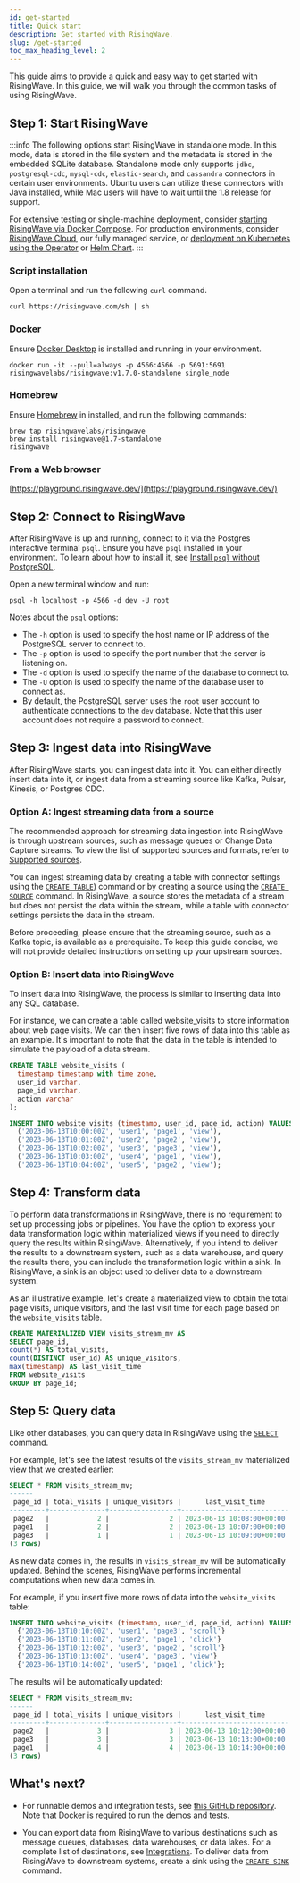 ```yaml
---
id: get-started
title: Quick start
description: Get started with RisingWave.
slug: /get-started
toc_max_heading_level: 2
---
```

<head>
  <link rel="canonical" href="https://docs.risingwave.com/docs/current/get-started/" />
</head>

This guide aims to provide a quick and easy way to get started with RisingWave. In this guide, we will walk you through the common tasks of using RisingWave.

## Step 1: Start RisingWave

:::info
The following options start RisingWave in standalone mode. In this mode, data is stored in the file system and the metadata is stored in the embedded SQLite database. Standalone mode only supports `jdbc`, `postgresql-cdc`, `mysql-cdc`, `elastic-search`, and `cassandra` connectors in certain user environments. Ubuntu users can utilize these connectors with Java installed, while Mac users will have to wait until the 1.8 release for support.

For extensive testing or single-machine deployment, consider [starting RisingWave via Docker Compose](/deploy/risingwave-docker-compose.md). For production environments, consider [RisingWave Cloud](/deploy/risingwave-cloud.md), our fully managed service, or [deployment on Kubernetes using the Operator](/deploy/risingwave-kubernetes.md) or [Helm Chart](/deploy/deploy-k8s-helm.md).
:::

### Script installation

Open a terminal and run the following `curl` command.

```shell
curl https://risingwave.com/sh | sh
```

### Docker

Ensure [Docker Desktop](https://docs.docker.com/get-docker/) is installed and running in your environment.

```shell
docker run -it --pull=always -p 4566:4566 -p 5691:5691 risingwavelabs/risingwave:v1.7.0-standalone single_node
```

### Homebrew

Ensure [Homebrew](https://brew.sh/) in installed, and run the following commands:

```shell
brew tap risingwavelabs/risingwave
brew install risingwave@1.7-standalone
risingwave
```

### From a Web browser

[https://playground.risingwave.dev/](https://playground.risingwave.dev/)

## Step 2: Connect to RisingWave

After RisingWave is up and running, connect to it via the Postgres interactive terminal `psql`. Ensure you have `psql` installed in your environment. To learn about how to install it, see [Install `psql` without PostgreSQL](/guides/install-psql-without-full-postgres.md).

Open a new terminal window and run:

```shell
psql -h localhost -p 4566 -d dev -U root
```

Notes about the `psql` options:

- The `-h` option is used to specify the host name or IP address of the PostgreSQL server to connect to.
- The `-p` option is used to specify the port number that the server is listening on.
- The `-d` option is used to specify the name of the database to connect to.
- The `-U` option is used to specify the name of the database user to connect as.
- By default, the PostgreSQL server uses the `root` user account to authenticate connections to the `dev` database. Note that this user account does not require a password to connect.

## Step 3: Ingest data into RisingWave

After RisingWave starts, you can ingest data into it. You can either directly insert data into it, or ingest data from a streaming source like Kafka, Pulsar, Kinesis, or Postgres CDC.

### Option A: Ingest streaming data from a source

The recommended approach for streaming data ingestion into RisingWave is through upstream sources, such as message queues or Change Data Capture streams. To view the list of supported sources and formats, refer to [Supported sources](/sql/commands/sql-create-source.md#supported-sources).

You can ingest streaming data by creating a table with connector settings using the [`CREATE TABLE`](/sql/commands/sql-create-table.md)) command or by creating a source using the [`CREATE SOURCE`](/sql/commands/sql-create-source.md) command. In RisingWave, a source stores the metadata of a stream but does not persist the data within the stream, while a table with connector settings persists the data in the stream.

Before proceeding, please ensure that the streaming source, such as a Kafka topic, is available as a prerequisite. To keep this guide concise, we will not provide detailed instructions on setting up your upstream sources.

### Option B: Insert data into RisingWave

To insert data into RisingWave, the process is similar to inserting data into any SQL database.

For instance, we can create a table called website_visits to store information about web page visits. We can then insert five rows of data into this table as an example.  It's important to note that the data in the table is intended to simulate the payload of a data stream.

```sql title="Create the table"
CREATE TABLE website_visits (
  timestamp timestamp with time zone,
  user_id varchar,
  page_id varchar,
  action varchar
);
```

```sql title="Insert five rows of data
INSERT INTO website_visits (timestamp, user_id, page_id, action) VALUES
  ('2023-06-13T10:00:00Z', 'user1', 'page1', 'view'),
  ('2023-06-13T10:01:00Z', 'user2', 'page2', 'view'),
  ('2023-06-13T10:02:00Z', 'user3', 'page3', 'view'),
  ('2023-06-13T10:03:00Z', 'user4', 'page1', 'view'),
  ('2023-06-13T10:04:00Z', 'user5', 'page2', 'view');
```

## Step 4: Transform data

To perform data transformations in RisingWave, there is no requirement to set up processing jobs or pipelines. You have the option to express your data transformation logic within materialized views if you need to directly query the results within RisingWave. Alternatively, if you intend to deliver the results to a downstream system, such as a data warehouse, and query the results there, you can include the transformation logic within a sink. In RisingWave, a sink is an object used to deliver data to a downstream system.

As an illustrative example, let's create a materialized view to obtain the total page visits, unique visitors, and the last visit time for each page based on the   `website_visits` table. 

```sql
CREATE MATERIALIZED VIEW visits_stream_mv AS 
SELECT page_id, 
count(*) AS total_visits, 
count(DISTINCT user_id) AS unique_visitors, 
max(timestamp) AS last_visit_time 
FROM website_visits
GROUP BY page_id;
```

## Step 5: Query data

Like other databases, you can query data in RisingWave using the [`SELECT`](/sql/commands/sql-select.md) command.

For example, let's see the latest results of the `visits_stream_mv` materialized view that we created earlier:

```sql
SELECT * FROM visits_stream_mv;
------
 page_id | total_visits | unique_visitors |      last_visit_time
---------+--------------+-----------------+---------------------------
 page2   |            2 |               2 | 2023-06-13 10:08:00+00:00
 page1   |            2 |               2 | 2023-06-13 10:07:00+00:00
 page3   |            1 |               1 | 2023-06-13 10:09:00+00:00
(3 rows)
```

As new data comes in, the results in `visits_stream_mv` will be automatically updated. Behind the scenes, RisingWave performs incremental computations when new data comes in.

For example, if you insert five more rows of data into the `website_visits` table:


```sql title="Insert five rows of data"
INSERT INTO website_visits (timestamp, user_id, page_id, action) VALUES
  {'2023-06-13T10:10:00Z', 'user1', 'page3', 'scroll'}
  {'2023-06-13T10:11:00Z', 'user2', 'page1', 'click'}
  {'2023-06-13T10:12:00Z', 'user3', 'page2', 'scroll'}
  {'2023-06-13T10:13:00Z', 'user4', 'page3', 'view'}
  {'2023-06-13T10:14:00Z', 'user5', 'page1', 'click'};
```

The results will be automatically updated:

```sql
SELECT * FROM visits_stream_mv;
------
 page_id | total_visits | unique_visitors |      last_visit_time   
---------+--------------+-----------------+---------------------------
 page2   |            3 |               3 | 2023-06-13 10:12:00+00:00
 page3   |            3 |               3 | 2023-06-13 10:13:00+00:00
 page1   |            4 |               4 | 2023-06-13 10:14:00+00:00
(3 rows)
```

## What's next?

- For runnable demos and integration tests, see [this GitHub repository](https://github.com/risingwavelabs/risingwave/tree/main/integration_tests). Note that Docker is required to run the demos and tests.

- You can export data from RisingWave to various destinations such as message queues, databases, data warehouses, or data lakes. For a complete list of destinations, see [Integrations](/rw-integration-summary.md). To deliver data from RisingWave to downstream systems, create a sink using the [`CREATE SINK`](/sql/commands/sql-create-sink.md) command.